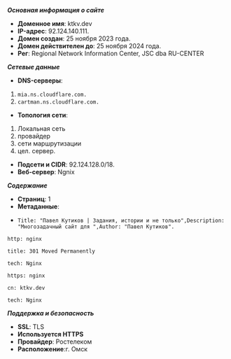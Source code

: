 ***Основная информация о сайте***

- **Доменное имя**: ktkv.dev
- **IP-адрес**: 92.124.140.111.
- **Домен создан**: 25 ноября 2023 года.
- **Домен действителен до**: 25 ноября 2024 года.
- **Рег**: Regional Network Information Center, JSC dba RU-CENTER

***Сетевые данные***

- **DNS-серверы**:
1. `mia.ns.cloudflare.com.`
2. `cartman.ns.cloudflare.com.`
- **Топология сети**:
1. Локальная сеть
2. провайдер
3. сети маршрутизации
4. цел. сервер.
- **Подсети и CIDR**: 92.124.128.0/18.
- **Веб-сервер**: Ngnix

***Содержание***

-   **Страниц**: 1
-   **Метаданные**:
+   `Title: "Павел Кутиков | Задания, истории и не только",Description: "Многозадачный сайт для ",Author: "Павел Кутиков".`
  
  `http: nginx`

  `title: 301 Moved Permanently`

 `tech: Nginx`

`https: nginx`

  `cn: ktkv.dev`

  `tech: Nginx`


***Поддержка и безопасность***

-   **SSL**: TLS
-   **Используется HTTPS**
-   **Провайдер**: Ростелеком
-   **Расположение**:г. Омск
